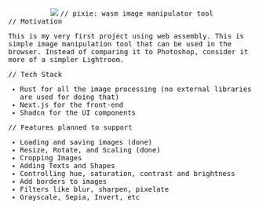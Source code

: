 <div align="center">

<img src="https://i.imgur.com/6CpzyxK.png">

<samp>
// pixie: wasm image manipulator tool
</samp>

</div>

<samp>
// Motivation

This is my very first project using web assembly. This is simple image manipulation tool that can be used in the browser. Instead of comparing it to Photoshop, consider it more of a simpler Lightroom.
<br>

// Tech Stack
- Rust for all the image processing (no external libraries are used for doing that)
- Next.js for the front-end
- Shadcn for the UI components

// Features planned to support
- Loading and saving images (done)
- Resize, Rotate, and Scaling (done)
- Cropping Images
- Adding Texts and Shapes
- Controlling hue, saturation, contrast and brightness
- Add borders to images
- Filters like blur, sharpen, pixelate
- Grayscale, Sepia, Invert, etc
</samp>
